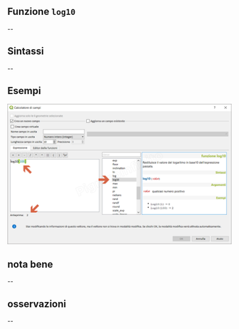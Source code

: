 ## Funzione `log10`

--

## Sintassi

--

## Esempi

<img src="/img/matematica/log10/log101.png">

## nota bene

--

## osservazioni

--